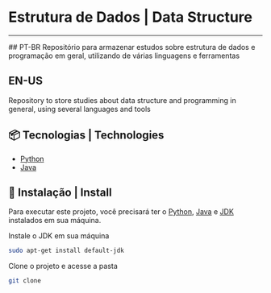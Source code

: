 # Estrutura de Dados | Data Structure
<hr>
## PT-BR
Repositório para armazenar estudos sobre estrutura de dados e programação em geral, utilizando de várias linguagens e ferramentas

## EN-US
Repository to store studies about data structure and programming in general, using several languages and tools


## 📦 Tecnologias | Technologies

* [Python](https://www.python.org/)
* [Java](https://www.java.com/pt-BR/)

## 🚀 Instalação | Install

Para executar este projeto, você precisará ter o [Python](https://www.python.org/), [Java](https://www.java.com/pt-BR/) e [JDK](https://www.oracle.com/br/java/technologies/javase-jdk11-downloads.html) instalados em sua máquina.

Instale o JDK em sua máquina
```sh
sudo apt-get install default-jdk
```

Clone o projeto e acesse a pasta
```sh
git clone
```